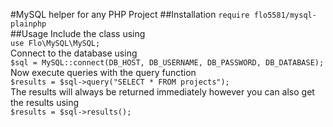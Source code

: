 #MySQL helper for any PHP Project
##Installation
`require flo5581/mysql-plainphp`<br>
##Usage
Include the class using<br>
`use Flo\MySQL\MySQL;`<br>
Connect to the database using<br>
`$sql = MySQL::connect(DB_HOST, DB_USERNAME, DB_PASSWORD, DB_DATABASE);`<br>
Now execute queries with the query function<br>
`$results = $sql->query("SELECT * FROM projects");`<br>
The results will always be returned immediately however you can also get the results using<br>
`$results = $sql->results();`